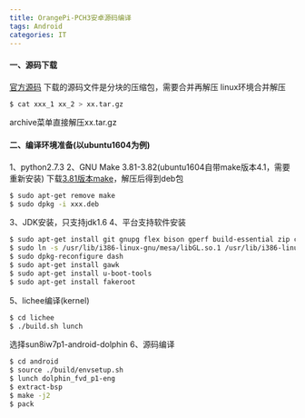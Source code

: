 ```yaml
---
title: OrangePi-PCH3安卓源码编译
tags: Android
categories: IT
---
```

#### 一、源码下载
[官方源码][1]
下载的源码文件是分块的压缩包，需要合并再解压
linux环境合并解压
``` bash
$ cat xxx_1 xx_2 > xx.tar.gz
```
archive菜单直接解压xx.tar.gz

#### 二、编译环境准备(以ubuntu1604为例)
1、python2.7.3
2、GNU Make 3.81-3.82(ubuntu1604自带make版本4.1，需要重新安装)
下载[3.81版本make][2]，解压后得到deb包
``` bash
$ sudo apt-get remove make
$ sudo dpkg -i xxx.deb
```
3、JDK安装，只支持jdk1.6
4、平台支持软件安装
``` bash
$ sudo apt-get install git gnupg flex bison gperf build-essential zip curl libc6-dev libncurses5-dev:i386 x11proto-core-dev libx11-dev:i386 libreadline6-dev:i386 libgl1-mesa-glx:i386 libgl1-mesa-dev g++-multilib mingw32 tofrodos python-markdown libxml2-utils xsltproc zlib1g-dev:i386
$ sudo ln -s /usr/lib/i386-linux-gnu/mesa/libGL.so.1 /usr/lib/i386-linux-gnu/libGL.so
$ sudo dpkg-reconfigure dash
$ sudo apt-get install gawk
$ sudo apt-get install u-boot-tools
$ sudo apt-get install fakeroot
```
5、lichee编译(kernel)
``` bash
$ cd lichee
$ ./build.sh lunch
```
选择sun8iw7p1-android-dolphin
6、源码编译
``` bash
$ cd android
$ source ./build/envsetup.sh
$ lunch dolphin_fvd_p1-eng
$ extract-bsp
$ make -j2
$ pack
```

[1]: http://www.orangepi.cn/downloadresourcescn/orangepipc/oragepipc_e3edd0dd47da54c0b8f7aa2230.html
[2]: http://mirrors.ustc.edu.cn/gnu/make/